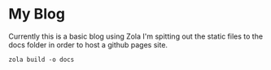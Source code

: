 # My Blog

Currently this is a basic blog using Zola
I'm spitting out the static files to the docs folder in order to host a github pages site.

```
zola build -o docs
```
